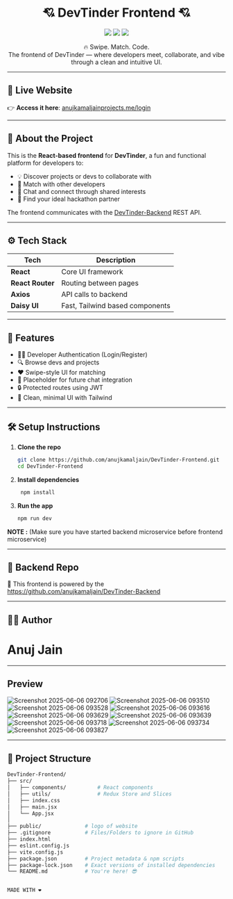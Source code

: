 <h1 align="center">💘 DevTinder Frontend 💘</h1>
<p align="center">
  <img src="https://img.shields.io/badge/Status-Live-brightgreen?style=for-the-badge" />
  <img src="https://img.shields.io/badge/Built%20with-React-blue?style=for-the-badge&logo=react" />
  <img src="https://img.shields.io/badge/By-Anuj%20Jain-orange?style=for-the-badge&logo=github" />
</p>

<p align="center">
  🔥 Swipe. Match. Code. <br />
  The frontend of DevTinder — where developers meet, collaborate, and vibe through a clean and intuitive UI.
</p>

---

## 🚀 Live Website

👉 **Access it here**: [anujkamaljainprojects.me/login](https://anujkamaljainprojects.me/login)

---

## 🎯 About the Project

This is the **React-based frontend** for **DevTinder**, a fun and functional platform for developers to:

- 💡 Discover projects or devs to collaborate with
- 💌 Match with other developers
- 💬 Chat and connect through shared interests
- 🎯 Find your ideal hackathon partner

The frontend communicates with the [DevTinder-Backend](https://github.com/anujkamaljain/DevTinder-Backend) REST API.

---

## ⚙️ Tech Stack

| Tech           | Description                     |
|----------------|---------------------------------|
| **React**      | Core UI framework               |
| **React Router** | Routing between pages         |
| **Axios**      | API calls to backend            |
| **Daisy UI**   | Fast, Tailwind based components |

---

## 🧩 Features

- 🧑‍💻 Developer Authentication (Login/Register)
- 🔍 Browse devs and projects
- ❤️ Swipe-style UI for matching
- 💬 Placeholder for future chat integration
- 🔒 Protected routes using JWT
- 🧼 Clean, minimal UI with Tailwind

---

## 🛠️ Setup Instructions

1. **Clone the repo**  
   ```bash
   git clone https://github.com/anujkamaljain/DevTinder-Frontend.git
   cd DevTinder-Frontend
2. **Install dependencies**
   ```bash
    npm install
3. **Run the app**
    ```bash
    npm run dev

**NOTE :** (Make sure you have started backend microservice before frontend microservice)


---

## 🔗 Backend Repo
🔧 This frontend is powered by the https://github.com/anujkamaljain/DevTinder-Backend

---

## 👨‍💻 Author
# Anuj Jain

---

## Preview

![Screenshot 2025-06-06 092706](https://github.com/user-attachments/assets/9ee73956-ab6f-4b23-a08d-1a0715386514)
![Screenshot 2025-06-06 093510](https://github.com/user-attachments/assets/dfedd71c-f44a-4bce-a709-3383c16ea0b1)
![Screenshot 2025-06-06 093528](https://github.com/user-attachments/assets/b1844284-7d24-4ac2-be78-1a13c77b6ae6)
![Screenshot 2025-06-06 093616](https://github.com/user-attachments/assets/eee655bd-5767-4e09-b0f1-c259a9ef534a)
![Screenshot 2025-06-06 093629](https://github.com/user-attachments/assets/74a2fe98-9c6b-45d5-a6af-9df6609b50d0)
![Screenshot 2025-06-06 093639](https://github.com/user-attachments/assets/366d9b7e-209a-484a-9cfb-41ca0ca291ef)
![Screenshot 2025-06-06 093718](https://github.com/user-attachments/assets/68476e79-8fbc-432f-9a10-4cb5bc426037)
![Screenshot 2025-06-06 093734](https://github.com/user-attachments/assets/2cd90de2-7707-4f7f-893e-ed9652182967)
![Screenshot 2025-06-06 093827](https://github.com/user-attachments/assets/e83c63da-80d4-4970-8721-535a25437f61)

---

## 📁 Project Structure
```bash
DevTinder-Frontend/
├── src/
│   ├── components/          # React components
│   ├── utils/               # Redux Store and Slices 
│   ├── index.css
│   ├── main.jsx
│   └── App.jsx
│
├── public/              # logo of website
├── .gitignore           # Files/Folders to ignore in GitHub
├── index.html
├── eslint.config.js
├── vite.config.js
├── package.json         # Project metadata & npm scripts
├── package-lock.json    # Exact versions of installed dependencies
└── README.md            # You're here! 😎


MADE WITH ❤️ 

